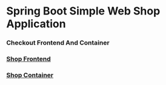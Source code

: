 # Spring Boot Simple Web Shop Application

### Checkout Frontend And Container

### [Shop Frontend](https://github.com/mismanc/shop-front)

### [Shop Container](https://github.com/mismanc/shop-container)
